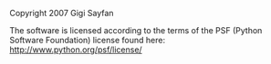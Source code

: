 Copyright 2007 Gigi Sayfan

The software is licensed according to the terms of the PSF (Python Software Foundation) license found here: http://www.python.org/psf/license/